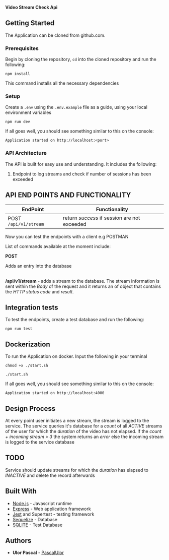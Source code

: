 **Video Stream Check Api**

## Getting Started
The Application can be cloned from github.com.

### Prerequisites

Begin by cloning the repository, `cd` into the cloned repository and run the following:

```
npm install
```
This command installs all the necessary dependencies


### Setup
Create a `.env` using the `.env.example` file as a guide, using your local environment variables

```
npm run dev
```

If all goes well, you should see something similar to this on the console:
```
Application started on http://localhost:<port>
```

### API Architecture
The API is built for easy use and understanding. It includes the following:

1.	Endpoint to log streams and check if number of sessions has been exceeded


## API END POINTS AND FUNCTIONALITY

| EndPoint | Functionality |
| --- | --- |
| POST `/api/v1/stream` | return *success* if session are not exceeded |

Now you can test the endpoints with a client e.g POSTMAN

List of commands available at the moment include:

**POST**

Adds an entry into the database

\
**/api/v1/stream** - adds a stream to the database. The stream information is sent within the *Body* of the request and it returns an of object that contains the *HTTP status code* and *result*.


## Integration tests

To test the endpoints, create a test database and run the following:
```
npm run test
```


## Dockerization
To run the Application on docker. Input the following in your terminal
```
chmod +x ./start.sh
```
```
./start.sh
```

If all goes well, you should see something similar to this on the console:
```
Application started on http://localhost:4000
```

## Design Process
At every point user initiates a new stream, the stream is logged to the service.
The service queries it's database for a *count* of all *ACTIVE* streams of the user for which the *duration* of the video
has not elapsed.
If the *count + incoming stream > 3* the system returns an *error*
else the incoming stream is logged to the service database

## TODO
Service should update streams for which the *duration* has elapsed to *INACTIVE* and delete the record afterwards

## Built With

* [Node.js](https://nodejs.org/) - Javascript runtime
* [Express](https://expressjs.com/) - Web application framework
* [Jest](https://jestjs.io/) and Supertest - testing framework
* [Sequelize](https://sequelize.org/) - Database
* [SQLITE](https://www.sqlite.org/index.html) - Test Database

## Authors

* **Ulor Pascal** - [PascalUlor](https://github.com/PascalUlor)
